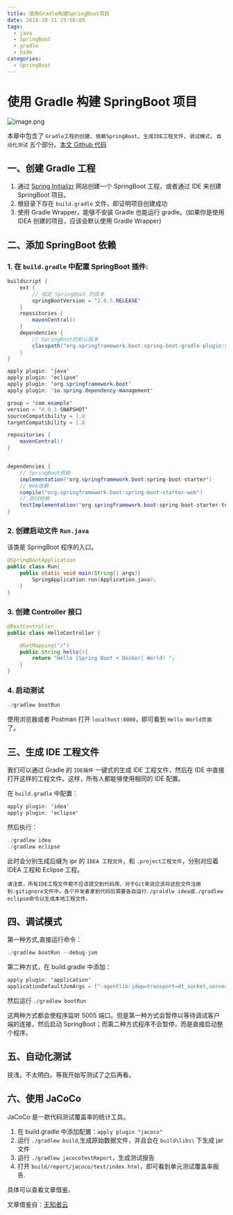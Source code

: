 ```yaml
---
title: 使用Gradle构建SpringBoot项目
date: 2018-10-11 15:56:03
tags:
  - java
  - SpringBoot
  - gradle
  - hide
categories:
  - SpringBoot
---
```


# 使用 Gradle 构建 SpringBoot 项目

![image.png](https://upload-images.jianshu.io/upload_images/13603359-a178a9b22adf602a.png?imageMogr2/auto-orient/strip%7CimageView2/2/w/1240)

本章中包含了 `Gradle工程的创建`、`依赖SpringBoot`、`生成IDE工程文件`、`调试模式`、`自动化测试` 五个部分。[本文 Github 代码](https://github.com/davenkin/gradle-spring-boot.git)

<!-- More -->

## 一、创建 Gradle 工程

1. 通过 [Spring Initializr](https://start.spring.io/index.html) 网站创建一个 SpringBoot 工程，或者通过 IDE 来创建 SpringBoot 项目。
2. 根目录下存在 `build.gradle` 文件，即证明项目创建成功
3. 使用 Gradle Wrapper，能够不安装 Gradle 也能运行 gradle。(如果你是使用 IDEA 创建的项目，应该会默认使用 Gradle Wrapper)

## 二、添加 SpringBoot 依赖

### 1. 在 `build.gradle` 中配置 SpringBoot 插件:

```java
buildscript {
    ext {
        // 指定 SpringBoot 的版本
        springBootVersion = '2.0.5.RELEASE'
    }
    repositories {
        mavenCentral()
    }
    dependencies {
        // SpringBoot的默认版本
        classpath("org.springframework.boot:spring-boot-gradle-plugin:${springBootVersion}")
    }
}

apply plugin: 'java'
apply plugin: 'eclipse'
apply plugin: 'org.springframework.boot'
apply plugin: 'io.spring.dependency-management'

group = 'com.example'
version = '0.0.1-SNAPSHOT'
sourceCompatibility = 1.8
targetCompatibility = 1.8

repositories {
    mavenCentral()
}


dependencies {
    // SpringBoot依赖
    implementation('org.springframework.boot:spring-boot-starter')
    // Web依赖
    compile("org.springframework.boot:spring-boot-starter-web")
    // 测试依赖
    testImplementation('org.springframework.boot:spring-boot-starter-test')
}
```

### 2. 创建启动文件 `Run.java`

该类是 SpringBoot 程序的入口。

```java
@SpringBootApplication
public class Run{
    public static void main(String[] args){
        SpringApplication.run(Application.java);
    }
}
```

### 3. 创建 Controller 接口

```java
@RestController
public class HelloController {

    @GetMapping("/")
    public String hello(){
        return "Hello [Spring Boot + Docker] World! ";
    }
}
```

### 4. 启动测试

```java
./gradlew bootRun
```

使用浏览器或者 Postman 打开 `localhost:8080`，即可看到 `Hello World页面` 了。

## 三、生成 IDE 工程文件

我们可以通过 Gradle 的 `IDE插件` 一键式的生成 IDE 工程文件，然后在 IDE 中直接打开这样的工程文件。这样，所有人都能够使用相同的 IDE 配置。

在 `build.gradle` 中配置：

```java
apply plugin: 'idea'
apply plugin: 'eclipse'
```

然后执行：

```java
./gradlew idea
./gradlew eclipse
```

此时会分别生成后缀为 ipr 的 `IDEA 工程文件`，和 `.project工程文件`，分别对应着 IDEA 工程和 Eclipse 工程。

    请注意，所有IDE工程文件都不应该提交到代码库，对于Git来说应该将这些文件注册到.gitignore文件中。各个开发者拿到代码后需要各自运行./graldlw idea或./gradlew eclipse命令以生成本地工程文件。

## 四、调试模式

第一种方式,直接运行命令：

```java
./gradlew bootRun --debug-jvm
```

第二种方式，在 build.gradle 中添加：

```java
apply plugin: 'application'
applicationDefaultJvmArgs = ["-agentlib:jdwp=transport=dt_socket,server=y,suspend=n,address=5005"]
```

然后运行 `./gradlew bootRun`

这两种方式都会使程序监听 5005 端口。但是第一种方式会暂停以等待调试客户端的连接，然后启动 SpringBoot；而第二种方式程序不会暂停，而是直接启动整个程序。

## 五、自动化测试

技浅，不太明白。等我开始写测试了之后再看。

## 六、使用 JaCoCo

JaCoCo 是一款代码测试覆盖率的统计工具。

1. 在 build.gradle 中添加配置：`apply plugin "jacoco"`
2. 运行 `./gradlew build`,生成原始数据文件，并且会在 `build\libs\` 下生成 jar 文件
3. 运行 `./gradlew jacocoTestReport`，生成测试报告
4. 打开 `build/report/jacoco/test/index.html`，即可看到单元测试覆盖率报告.

具体可以查看文章借鉴。

文章借鉴自：[无知者云](http://www.cnblogs.com/davenkin/p/gradle-spring-boot.html)
